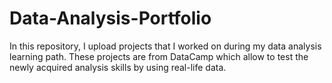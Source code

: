 # Data-Analysis-Portfolio
In this repository, I upload projects that I worked on during my data analysis learning path.
These projects are from DataCamp which allow to test the newly acquired analysis skills by using real-life data. 
